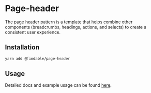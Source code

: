 # Page-header

The page header pattern is a template that helps combine other components (breadcrumbs, headings, actions, and selects) to create a consistent user experience.

## Installation

```sh
yarn add @findable/page-header
```

## Usage

Detailed docs and example usage can be found [here](https://atlaskit.atlassian.com/packages/core/page-header).
